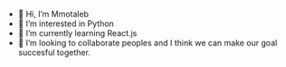 - 👋 Hi, I’m Mmotaleb
- 👀 I’m interested in Python
- 🌱 I’m currently learning React.js
- 💞️ I’m looking to collaborate peoples and I think we can make our goal succesful together.

<!---
motaleb583/motaleb583 is a ✨ special ✨ repository because its `README.md` (this file) appears on your GitHub profile.
You can click the Preview link to take a look at your changes.
--->
